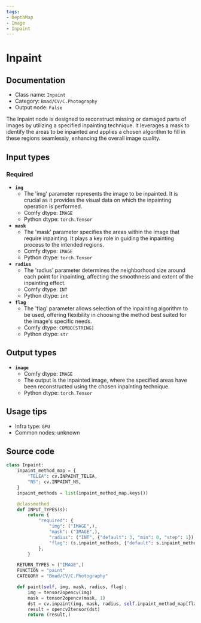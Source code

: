 ```yaml
---
tags:
- DepthMap
- Image
- Inpaint
---
```


# Inpaint
## Documentation
- Class name: `Inpaint`
- Category: `Bmad/CV/C.Photography`
- Output node: `False`

The Inpaint node is designed to reconstruct missing or damaged parts of images by utilizing a specified inpainting technique. It leverages a mask to identify the areas to be inpainted and applies a chosen algorithm to fill in these regions seamlessly, enhancing the overall image quality.
## Input types
### Required
- **`img`**
    - The 'img' parameter represents the image to be inpainted. It is crucial as it provides the visual data on which the inpainting operation is performed.
    - Comfy dtype: `IMAGE`
    - Python dtype: `torch.Tensor`
- **`mask`**
    - The 'mask' parameter specifies the areas within the image that require inpainting. It plays a key role in guiding the inpainting process to the intended regions.
    - Comfy dtype: `IMAGE`
    - Python dtype: `torch.Tensor`
- **`radius`**
    - The 'radius' parameter determines the neighborhood size around each point for inpainting, affecting the smoothness and extent of the inpainting effect.
    - Comfy dtype: `INT`
    - Python dtype: `int`
- **`flag`**
    - The 'flag' parameter allows selection of the inpainting algorithm to be used, offering flexibility in choosing the method best suited for the image's specific needs.
    - Comfy dtype: `COMBO[STRING]`
    - Python dtype: `str`
## Output types
- **`image`**
    - Comfy dtype: `IMAGE`
    - The output is the inpainted image, where the specified areas have been reconstructed using the chosen inpainting technique.
    - Python dtype: `torch.Tensor`
## Usage tips
- Infra type: `GPU`
- Common nodes: unknown


## Source code
```python
class Inpaint:
    inpaint_method_map = {
        "TELEA": cv.INPAINT_TELEA,
        "NS": cv.INPAINT_NS,
    }
    inpaint_methods = list(inpaint_method_map.keys())

    @classmethod
    def INPUT_TYPES(s):
        return {
            "required": {
                "img": ("IMAGE",),
                "mask": ("IMAGE",),
                "radius": ("INT", {"default": 3, "min": 0, "step": 1}),
                "flag": (s.inpaint_methods, {"default": s.inpaint_methods[0]}),
            },
        }

    RETURN_TYPES = ("IMAGE",)
    FUNCTION = "paint"
    CATEGORY = "Bmad/CV/C.Photography"

    def paint(self, img, mask, radius, flag):
        img = tensor2opencv(img)
        mask = tensor2opencv(mask, 1)
        dst = cv.inpaint(img, mask, radius, self.inpaint_method_map[flag])
        result = opencv2tensor(dst)
        return (result,)

```

